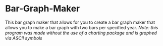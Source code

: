 # Bar-Graph-Maker
This bar graph maker that allows for you to create a bar graph maker that allows you to make a bar graph with two bars per specified year. *Note: this program was  made without the use of a charting package and is graphed via ASCII symbols*
